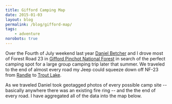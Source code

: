 ```yaml
---
title: Gifford Camping Map
date: 2015-01-03
layout: blog
permalink: /blog/gifford-map/
tags:
    - adventure
norobots: true
---
```


Over the Fourth of July weekend last year [Daniel Betcher][daniel] and I drove most of
Forest Road 23 in [Gifford Pinchot National Forest][gifford] in search of the
perfect camping spot for a large group camping trip later that summer. We
traveled to the end of almost every road my Jeep could squeeze down off NF-23
from [Randle][randle] to [Trout Lake][troutlake].

As we traveled Daniel took geotagged photos of every possible camp site --
basically anywhere there was an existing fire ring -- and the the end of every
road. I have aggregated all of the data into the map below.

<div class="clearfix">
    <div class="col-md-8" id="map-canvas" style="height: 450px"></div>
    <div class="col-md-4" id="map-data"></div>
</div>
<script src="https://maps.googleapis.com/maps/api/js"></script>
<script>
    function displayFeature(feature) {
        var time = new Date(feature.getProperty("time")).toLocaleString();
        var description = feature.getProperty("description");
        var photos = feature.getProperty("photos");
        var latitude = feature.getGeometry().get().lat();
        var longitude = feature.getGeometry().get().lng();

        var url = "http://jesterpm.net/blog/gifford-map/#" + feature.getId();

        html = "<table class=\"table\"><tr>"
        + "<th>Waypoint</th><td><a href=\"" + url + "\">" + feature.getId() + "</a></td></tr>"
        + "<th>Last Visit</th><td>" + time + "</td></tr>"
        + "<tr><th>Latitude</th><td>" + latitude + "</td></tr>"
        + "<tr><th>Longitude</th><td>" + longitude + "</td></tr></table>";

        if (description) {
            html += "<p>" + description + "</p>";
        }

        for (var i = 0; i < photos.length; i++) {
            html += "<a class=\"js-thumbnail\" href=\"http://photos.jesterpm.net/gifford-map/images/" + photos[i] + "\">";
            html += "<img src=\"http://photos.jesterpm.net/gifford-map/thumbs/" + photos[i] + "\" class=\"img-thumbnail\" /></a> "
        }

        document.getElementById('map-data').innerHTML = html;

        $('#map-data a.js-thumbnail').click(fullscreenClick);
    }

    function initialize() {
        var mapCanvas = document.getElementById('map-canvas');
        var mapOptions = {
            center: new google.maps.LatLng(46.28371445462108, -121.64621355012059),
            zoom: 13,
            mapTypeId: google.maps.MapTypeId.TERRAIN
        }
        var map = new google.maps.Map(mapCanvas, mapOptions);
        var features = map.data.loadGeoJson('/blog/gifford-map/gifford-data.geojson');


        map.data.addListener('click', function(event) {
            window.location.hash = event.feature.getId();
            displayFeature(event.feature);
        });

        google.maps.event.addListenerOnce(map, 'idle', function() {
            var currentFeature = map.data.getFeatureById('104');
            if (window.location.hash) {
                var selected = map.data.getFeatureById(window.location.hash.substring(1));
                if (selected) {
                    currentFeature = selected;
                }
            }
            map.setCenter(currentFeature.getGeometry().get());
            displayFeature(currentFeature);
        });
    }
    google.maps.event.addDomListener(window, 'load', initialize);
</script>

[daniel]: https://twitter.com/danielbetcher
[gifford]: http://www.fs.usda.gov/giffordpinchot/
[randle]: http://goo.gl/maps/XnrXA
[troutlake]: http://goo.gl/maps/dwDcx
